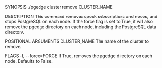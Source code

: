 
SYNOPSIS
    ./pgedge cluster remove CLUSTER_NAME <flags>

DESCRIPTION
    This command removes spock subscriptions and nodes, and stops PostgreSQL on each node.
    If the force flag is set to True, it will also remove the pgedge directory on 
    each node, including the PostgreSQL data directory.

POSITIONAL ARGUMENTS
    CLUSTER_NAME
        The name of the cluster to remove.

FLAGS
    -f, --force=FORCE
        If True, removes the pgedge directory on each node. Defaults to False.
    

